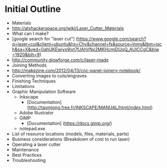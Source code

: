 # Initial Outline

* Materials
 * http://atxhackerspace.org/wiki/Laser_Cutter_Materials
* What can I make?
 * [google search for "laser cut"] (https://www.google.com/search?q=laser+cut&client=ubuntu&hs=Chy&channel=fs&source=lnms&tbm=isch&sa=X&ved=0ahUKEwiyx9jvt7fJAhVNx2MKHcmjDUoQ_AUICCgC&biw=1920&bih=9)
 * http://community.glowforge.com/c/laser-made
* Joining Methods
 * http://makezine.com/2012/04/13/cnc-panel-joinery-notebook/
* Converting images to cuts/engraves
* Finishing Techniques
* Limitations
* Graphic Manipulation Software
  * Inkscape
    * [Documentation] (http://tavmjong.free.fr/INKSCAPE/MANUAL/html/index.html)
  * Adobe Illustrator
  * GIMP
    * [Documentation] (https://docs.gimp.org/)
  * notepad.exe
* List of resource locations (models, files, materials, parts)
* Business considerations (Breakdown of cost to run laser)
* Operating a laser cutter
 * Maintenance
 * Best Practices
* Troubleshooting
